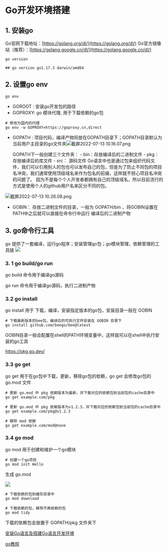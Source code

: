 # Go开发环境搭建
## 1. 安装go
Go官网下载地址：[https://golang.org/dl/](https://golang.org/dl/)
Go官方镜像站（推荐）：[https://golang.google.cn/dl/](https://golang.google.cn/dl/)

```shell
go version

## go version go1.17.3 darwin/amd64
```


## 2. 设置go env
```shell
go env
```

- GOROOT : 安装go开发包的路径
- GOPROXY:  go 模块代理,  用于下载依赖的go包
```shell
# 修改为国内的代理
go env -w GOPROXY=https://goproxy.cn,direct
```

- GOPATH :   项目代码，编译产物将放在GOPATH目录下；GOPATH目录默认为当前用户主目录的go文件夹![截屏2022-07-13 10.16.07.png](https://cdn.nlark.com/yuque/0/2022/png/22724999/1657678575874-d9abe109-2091-4eb2-b2c4-55a681ffbf71.png#clientId=u6eea168a-0184-4&crop=0&crop=0&crop=1&crop=1&from=drop&height=52&id=u8afe1169&margin=%5Bobject%20Object%5D&name=%E6%88%AA%E5%B1%8F2022-07-13%2010.16.07.png&originHeight=90&originWidth=1086&originalType=binary&ratio=1&rotation=0&showTitle=false&size=40752&status=done&style=none&taskId=ub3ba1856-5ce9-4078-ab5e-a9009ee36c6&title=&width=625)

    GOPATH下一般创建三个文件夹：
        - bin：存放编译后的二进制文件
        - pkg：存放编译后的库文件 
        - src： 源码文件
	Go语言中也是通过包来组织代码文件，我们可以引用别人的包也可以发布自己的包，但是为了防止不同包的项目名冲突，我们通常使用顶级域名来作为包名的前缀，这样就不担心项目名冲突的问题了。
	因为不是每个个人开发者都拥有自己的顶级域名，所以目前流行的方式是使用个人的github用户名来区分不同的包。      
	
![截屏2022-07-13 10.26.08.png](https://cdn.nlark.com/yuque/0/2022/png/22724999/1657679178326-aec7b4be-db59-4c12-9ce8-c0609d4e1b02.png#clientId=u6eea168a-0184-4&crop=0&crop=0&crop=1&crop=1&from=drop&id=u7aea6c26&margin=%5Bobject%20Object%5D&name=%E6%88%AA%E5%B1%8F2022-07-13%2010.26.08.png&originHeight=389&originWidth=1364&originalType=binary&ratio=1&rotation=0&showTitle=false&size=53020&status=done&style=none&taskId=u705735df-fbf3-4b59-822a-c9f43a6bcc4&title=)

- GOBIN： 存放二进制文件的目录，一般为 GOPATH/bin ，将GOBIN设置在PATH中之后就可以直接在命令行中运行 编译后的二进制产物

         
## 3. go命令行工具
go 提供了一套编译，运行go程序；安装管理go包；go模块管理，依赖管理的工具链
![](http://pic.existorlive.cn//202207141647072.png)

### 3. 1 go build/go run
go build 命令用于编译go源码

go run 命令用于编译go源码，执行二进制产物

### 3.2 go install
go install 用于 下载，编译，安装指定版本的go包，安装目录一般在 GOBIN

```shell
# 下载最新版本的bee包，编译后的可执行文件安装在 GOBIN 目录下
go install github.com/beego/bee@latest
```

GOBIN目录一般会配置在shell的PATH环境变量中，这样就可以在shell中执行安装的go工具

https://pkg.go.dev/ 

### 3.3 go get

go get 用于在go包中下载，更新，移除go包的依赖，go get 会修改go包的go.mod 文件

```shell
# 更新 go.mod 中 pkg 依赖版本为最新，并下载对应的依赖包到当前包的cache目录中
go get example.com/pkg

# 更新 go.mod 中 pkg 依赖版本为v1.2.3，并下载对应的依赖包到当前包的cache目录中
go get example.com/pkg@v1.2.3

# 移除 mod 依赖
go get example.com/mod@none
```

### 3.4 go mod
go mod 用于创建和维护一个go模块

```shell
# 创建一个go项目
go mod init Hello
```

生成 go.mod

![](http://pic.existorlive.cn//202207141710598.png)

```shell
# 下载依赖的包到缓存目录中
go mod download

# 下载依赖的包，移除不再依赖的包
go mod tidy

```

下载的依赖包会放置于 GOPATH/pkg 文件夹下 

[安装Go语言及搭建Go语言开发环境](https://www.liwenzhou.com/posts/Go/install_go_dev/)

[go教程](https://www.topgoer.com/)
